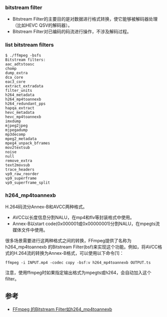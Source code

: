 ### bitstream filter

- Bitstream Filter的主要目的是对数据进行格式转换，使它能够被解码器处理（比如HEVC QSV的解码器）。
- Bitstream Filter对已编码的码流进行操作，不涉及解码过程。

### list bitstream filters

```
$ ./ffmpeg -bsfs
Bitstream filters:
aac_adtstoasc
chomp
dump_extra
dca_core
eac3_core
extract_extradata
filter_units
h264_metadata
h264_mp4toannexb
h264_redundant_pps
hapqa_extract
hevc_metadata
hevc_mp4toannexb
imxdump
mjpeg2jpeg
mjpegadump
mp3decomp
mpeg2_metadata
mpeg4_unpack_bframes
mov2textsub
noise
null
remove_extra
text2movsub
trace_headers
vp9_raw_reorder
vp9_superframe
vp9_superframe_split
```

### h264_mp4toannexb

H.264码流分Annex-B和AVCC两种格式。

- AVCC以长度信息分割NALU，在mp4和flv等封装格式中使用。
- Annex-B以start code(0x000001或0x00000001)分割NALU，在mpegts流媒体文件中使用。

很多场景需要进行这两种格式之间的转换，FFmpeg提供了名称为h264_mp4toannexb 的Bitstream Filter(bsf)来实现这个功能。例如，将AVCC格式的H.264流的转换为Annex-B格式，可以使用以下命令[1]：

```
ffmpeg -i INPUT.mp4 -codec copy -bsf:v h264_mp4toannexb OUTPUT.ts
```

注意，使用ffmpeg时如果指定输出格式为mpegts或h264，会自动加入这个filter。


## 参考

- [FFmpeg 的Bitstream Filter如h264_mp4toannexb](https://www.jianshu.com/p/1bff2869b47d)